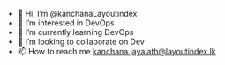 - 👋 Hi, I’m @kanchanaLayoutindex
- 👀 I’m interested in DevOps
- 🌱 I’m currently learning DevOps
- 💞️ I’m looking to collaborate on Dev
- 📫 How to reach me kanchana.jayalath@layoutindex.lk

<!---
kanchanaLayoutindex/kanchanaLayoutindex is a ✨ special ✨ repository because its `README.md` (this file) appears on your GitHub profile.
You can click the Preview link to take a look at your changes.
--->
